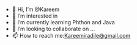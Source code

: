- 👋 Hi, I’m @Kareem 
- 👀 I’m interested in 
- 🌱 I’m currently learning Phthon and Java
- 💞️ I’m looking to collaborate on ...
- 📫 How to reach me:Kareemiradile@gmail.com 

<!---
Kareemjrr/Kareemjrr is a ✨ special ✨ repository because its `README.md` (this file) appears on your GitHub profile.
You can click the Preview link to take a look at your changes.
--->
